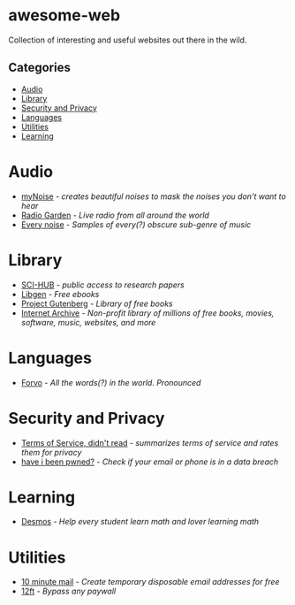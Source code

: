 # awesome-web
Collection of interesting and useful websites out there in the wild.

## Categories
* [Audio](#audio)
* [Library](#Library)
* [Security and Privacy](#security-and-privacy)
* [Languages](#languages)
* [Utilities](#utilities)
* [Learning](#learning)


# Audio
* [myNoise](mynoise.net) - _creates beautiful noises to mask the noises you don’t want to hear_
* [Radio Garden](http://radio.garden/visit) - _Live radio from all around the world_
* [Every noise](https://everynoise.com/) - _Samples of every(?) obscure sub-genre of music_

# Library
* [SCI-HUB](https://sci-hub.se/) - _public access to research papers_
* [Libgen](https://libgen.is/) - _Free ebooks_
* [Project Gutenberg](https://www.gutenberg.org) - _Library of free books_
* [Internet Archive](https://archive.org/) - _Non-profit library of millions of free books, movies, software, music, websites, and more_

# Languages
* [Forvo](https://forvo.com) - _All the words(?) in the world. Pronounced_

# Security and Privacy
* [Terms of Service, didn't read](https://tosdr.org) - _summarizes terms of service and rates them for privacy_
* [have i been pwned?](https://haveibeenpwned.com/) - _Check if your email or phone is in a data breach_

# Learning
* [Desmos](https://www.desmos.com/) - _Help every student learn math and lover learning math_


# Utilities
* [10 minute mail](https://10minutemail.com) - _Create temporary disposable email addresses for free_
* [12ft](https://12ft.io) - _Bypass any paywall_
